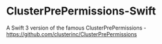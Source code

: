 # ClusterPrePermissions-Swift
A Swift 3 version of the famous ClusterPrePermissions - https://github.com/clusterinc/ClusterPrePermissions 
